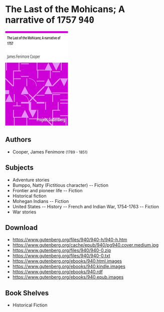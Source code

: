 # The Last of the Mohicans; A narrative of 1757 <kbd>940</kbd>

![](./cover.medium.jpg "")

## Authors


 - Cooper, James Fenimore <small>(1789 - 1851)</small>

## Subjects


 - Adventure stories
 - Bumppo, Natty (Fictitious character) -- Fiction
 - Frontier and pioneer life -- Fiction
 - Historical fiction
 - Mohegan Indians -- Fiction
 - United States -- History -- French and Indian War, 1754-1763 -- Fiction
 - War stories

## Download


 - https://www.gutenberg.org/files/940/940-h/940-h.htm
 - https://www.gutenberg.org/cache/epub/940/pg940.cover.medium.jpg
 - https://www.gutenberg.org/files/940/940-0.zip
 - https://www.gutenberg.org/files/940/940-0.txt
 - https://www.gutenberg.org/ebooks/940.html.images
 - https://www.gutenberg.org/ebooks/940.kindle.images
 - https://www.gutenberg.org/ebooks/940.rdf
 - https://www.gutenberg.org/ebooks/940.epub.images

## Book Shelves


 - Historical Fiction
